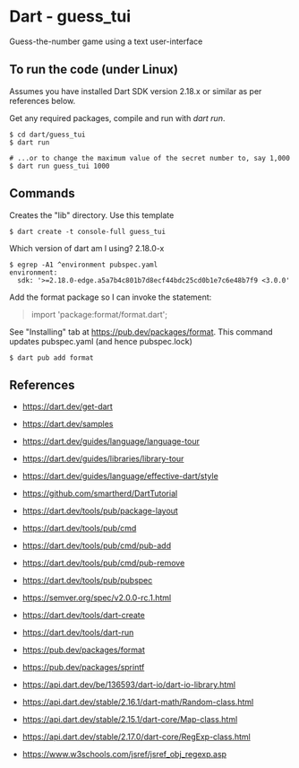 # Dart - guess_tui

Guess-the-number game using a text user-interface


## To run the code (under Linux)

Assumes you have installed Dart SDK version 2.18.x or similar as per references below.

Get any required packages, compile and run with *dart run*.

```
$ cd dart/guess_tui
$ dart run

# ...or to change the maximum value of the secret number to, say 1,000
$ dart run guess_tui 1000
```


## Commands

Creates the "lib" directory. Use this template

```
$ dart create -t console-full guess_tui
```

Which version of dart am I using?  2.18.0-x

```
$ egrep -A1 ^environment pubspec.yaml
environment:
  sdk: '>=2.18.0-edge.a5a7b4c801b7d8ecf44bdc25cd0b1e7c6e48b7f9 <3.0.0'
```

Add the format package so I can invoke the statement:
> import 'package:format/format.dart';

See "Installing" tab at https://pub.dev/packages/format.
This command updates pubspec.yaml (and hence pubspec.lock)

```
$ dart pub add format
```

## References

- https://dart.dev/get-dart
- https://dart.dev/samples
- https://dart.dev/guides/language/language-tour
- https://dart.dev/guides/libraries/library-tour
- https://dart.dev/guides/language/effective-dart/style
- https://github.com/smartherd/DartTutorial

- https://dart.dev/tools/pub/package-layout
- https://dart.dev/tools/pub/cmd
- https://dart.dev/tools/pub/cmd/pub-add
- https://dart.dev/tools/pub/cmd/pub-remove
- https://dart.dev/tools/pub/pubspec
- https://semver.org/spec/v2.0.0-rc.1.html

- https://dart.dev/tools/dart-create
- https://dart.dev/tools/dart-run
- https://pub.dev/packages/format
- https://pub.dev/packages/sprintf

- https://api.dart.dev/be/136593/dart-io/dart-io-library.html
- https://api.dart.dev/stable/2.16.1/dart-math/Random-class.html
- https://api.dart.dev/stable/2.15.1/dart-core/Map-class.html
- https://api.dart.dev/stable/2.17.0/dart-core/RegExp-class.html
- https://www.w3schools.com/jsref/jsref_obj_regexp.asp

